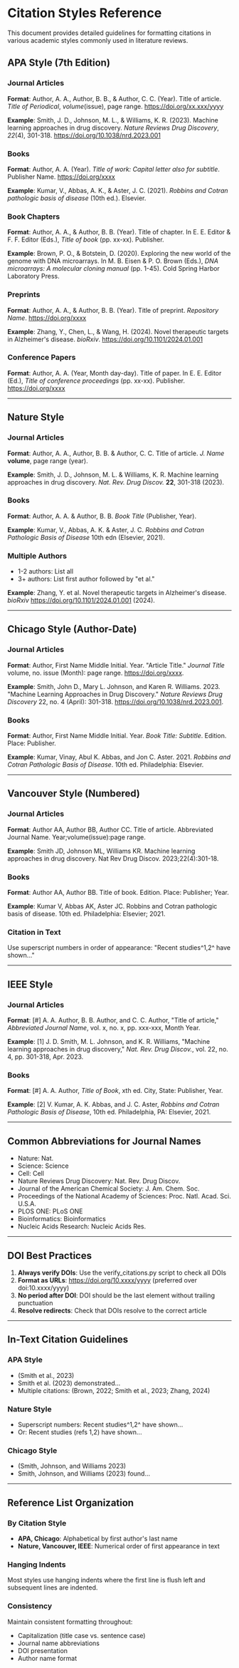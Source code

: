 # Citation Styles Reference

This document provides detailed guidelines for formatting citations in various academic styles commonly used in literature reviews.

## APA Style (7th Edition)

### Journal Articles

**Format**: Author, A. A., Author, B. B., & Author, C. C. (Year). Title of article. *Title of Periodical*, *volume*(issue), page range. https://doi.org/xx.xxx/yyyy

**Example**: Smith, J. D., Johnson, M. L., & Williams, K. R. (2023). Machine learning approaches in drug discovery. *Nature Reviews Drug Discovery*, *22*(4), 301-318. https://doi.org/10.1038/nrd.2023.001

### Books

**Format**: Author, A. A. (Year). *Title of work: Capital letter also for subtitle*. Publisher Name. https://doi.org/xxxx

**Example**: Kumar, V., Abbas, A. K., & Aster, J. C. (2021). *Robbins and Cotran pathologic basis of disease* (10th ed.). Elsevier.

### Book Chapters

**Format**: Author, A. A., & Author, B. B. (Year). Title of chapter. In E. E. Editor & F. F. Editor (Eds.), *Title of book* (pp. xx-xx). Publisher.

**Example**: Brown, P. O., & Botstein, D. (2020). Exploring the new world of the genome with DNA microarrays. In M. B. Eisen & P. O. Brown (Eds.), *DNA microarrays: A molecular cloning manual* (pp. 1-45). Cold Spring Harbor Laboratory Press.

### Preprints

**Format**: Author, A. A., & Author, B. B. (Year). Title of preprint. *Repository Name*. https://doi.org/xxxx

**Example**: Zhang, Y., Chen, L., & Wang, H. (2024). Novel therapeutic targets in Alzheimer's disease. *bioRxiv*. https://doi.org/10.1101/2024.01.001

### Conference Papers

**Format**: Author, A. A. (Year, Month day-day). Title of paper. In E. E. Editor (Ed.), *Title of conference proceedings* (pp. xx-xx). Publisher. https://doi.org/xxxx

---

## Nature Style

### Journal Articles

**Format**: Author, A. A., Author, B. B. & Author, C. C. Title of article. *J. Name* **volume**, page range (year).

**Example**: Smith, J. D., Johnson, M. L. & Williams, K. R. Machine learning approaches in drug discovery. *Nat. Rev. Drug Discov.* **22**, 301-318 (2023).

### Books

**Format**: Author, A. A. & Author, B. B. *Book Title* (Publisher, Year).

**Example**: Kumar, V., Abbas, A. K. & Aster, J. C. *Robbins and Cotran Pathologic Basis of Disease* 10th edn (Elsevier, 2021).

### Multiple Authors

- 1-2 authors: List all
- 3+ authors: List first author followed by "et al."

**Example**: Zhang, Y. et al. Novel therapeutic targets in Alzheimer's disease. *bioRxiv* https://doi.org/10.1101/2024.01.001 (2024).

---

## Chicago Style (Author-Date)

### Journal Articles

**Format**: Author, First Name Middle Initial. Year. "Article Title." *Journal Title* volume, no. issue (Month): page range. https://doi.org/xxxx.

**Example**: Smith, John D., Mary L. Johnson, and Karen R. Williams. 2023. "Machine Learning Approaches in Drug Discovery." *Nature Reviews Drug Discovery* 22, no. 4 (April): 301-318. https://doi.org/10.1038/nrd.2023.001.

### Books

**Format**: Author, First Name Middle Initial. Year. *Book Title: Subtitle*. Edition. Place: Publisher.

**Example**: Kumar, Vinay, Abul K. Abbas, and Jon C. Aster. 2021. *Robbins and Cotran Pathologic Basis of Disease*. 10th ed. Philadelphia: Elsevier.

---

## Vancouver Style (Numbered)

### Journal Articles

**Format**: Author AA, Author BB, Author CC. Title of article. Abbreviated Journal Name. Year;volume(issue):page range.

**Example**: Smith JD, Johnson ML, Williams KR. Machine learning approaches in drug discovery. Nat Rev Drug Discov. 2023;22(4):301-18.

### Books

**Format**: Author AA, Author BB. Title of book. Edition. Place: Publisher; Year.

**Example**: Kumar V, Abbas AK, Aster JC. Robbins and Cotran pathologic basis of disease. 10th ed. Philadelphia: Elsevier; 2021.

### Citation in Text

Use superscript numbers in order of appearance: "Recent studies^1,2^ have shown..."

---

## IEEE Style

### Journal Articles

**Format**: [#] A. A. Author, B. B. Author, and C. C. Author, "Title of article," *Abbreviated Journal Name*, vol. x, no. x, pp. xxx-xxx, Month Year.

**Example**: [1] J. D. Smith, M. L. Johnson, and K. R. Williams, "Machine learning approaches in drug discovery," *Nat. Rev. Drug Discov.*, vol. 22, no. 4, pp. 301-318, Apr. 2023.

### Books

**Format**: [#] A. A. Author, *Title of Book*, xth ed. City, State: Publisher, Year.

**Example**: [2] V. Kumar, A. K. Abbas, and J. C. Aster, *Robbins and Cotran Pathologic Basis of Disease*, 10th ed. Philadelphia, PA: Elsevier, 2021.

---

## Common Abbreviations for Journal Names

- Nature: Nat.
- Science: Science
- Cell: Cell
- Nature Reviews Drug Discovery: Nat. Rev. Drug Discov.
- Journal of the American Chemical Society: J. Am. Chem. Soc.
- Proceedings of the National Academy of Sciences: Proc. Natl. Acad. Sci. U.S.A.
- PLOS ONE: PLoS ONE
- Bioinformatics: Bioinformatics
- Nucleic Acids Research: Nucleic Acids Res.

---

## DOI Best Practices

1. **Always verify DOIs**: Use the verify_citations.py script to check all DOIs
2. **Format as URLs**: https://doi.org/10.xxxx/yyyy (preferred over doi:10.xxxx/yyyy)
3. **No period after DOI**: DOI should be the last element without trailing punctuation
4. **Resolve redirects**: Check that DOIs resolve to the correct article

---

## In-Text Citation Guidelines

### APA Style
- (Smith et al., 2023)
- Smith et al. (2023) demonstrated...
- Multiple citations: (Brown, 2022; Smith et al., 2023; Zhang, 2024)

### Nature Style
- Superscript numbers: Recent studies^1,2^ have shown...
- Or: Recent studies (refs 1,2) have shown...

### Chicago Style
- (Smith, Johnson, and Williams 2023)
- Smith, Johnson, and Williams (2023) found...

---

## Reference List Organization

### By Citation Style
- **APA, Chicago**: Alphabetical by first author's last name
- **Nature, Vancouver, IEEE**: Numerical order of first appearance in text

### Hanging Indents
Most styles use hanging indents where the first line is flush left and subsequent lines are indented.

### Consistency
Maintain consistent formatting throughout:
- Capitalization (title case vs. sentence case)
- Journal name abbreviations
- DOI presentation
- Author name format
